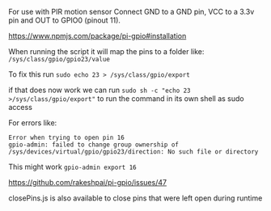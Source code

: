 For use with PIR motion sensor
Connect GND to a GND pin, VCC to a 3.3v pin and OUT to GPIO0 (pinout 11).

https://www.npmjs.com/package/pi-gpio#installation

When running the script it will map the pins to a folder like:
`/sys/class/gpio/gpio23/value`

To fix this run `sudo echo 23 > /sys/class/gpio/export`

if that does now work we can run `sudo sh -c "echo 23 >/sys/class/gpio/export"` to run the command in its own shell as sudo access

For errors like:

```
Error when trying to open pin 16
gpio-admin: failed to change group ownership of /sys/devices/virtual/gpio/gpio23/direction: No such file or directory
```

This might work
`gpio-admin export 16`

https://github.com/rakeshpai/pi-gpio/issues/47

closePins.js is also available to close pins that were left open during runtime

